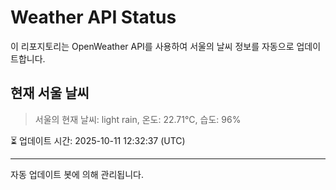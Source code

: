 
# Weather API Status

이 리포지토리는 OpenWeather API를 사용하여 서울의 날씨 정보를 자동으로 업데이트합니다.

## 현재 서울 날씨
> 서울의 현재 날씨: light rain, 온도: 22.71°C, 습도: 96%

⏳ 업데이트 시간: 2025-10-11 12:32:37 (UTC)

---
자동 업데이트 봇에 의해 관리됩니다.
